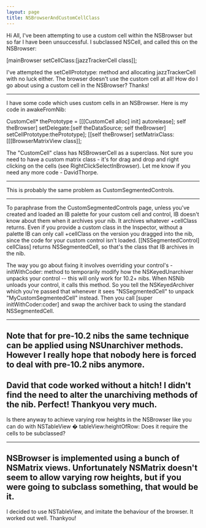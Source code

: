 ```yaml
---
layout: page
title: NSBrowserAndCustomCellClass
---
```


Hi All, I've been attempting to use a custom cell within the NSBrowser but so far I have been unsuccessful. I subclassed NSCell, and called this on the NSBrowser:
    
[mainBrowser setCellClass:[jazzTrackerCell class]];

I've attempted the setCellPrototype: method and allocating jazzTrackerCell with no luck either. The browser doesn't use the custom cell at all!
How do I go about using a custom cell in the NSBrowser? Thanks!

----

I have some code which uses custom cells in an NSBrowser. Here is my code in awakeFromNib:

    
  CustomCell* thePrototype = [[[CustomCell alloc] init] autorelease];
  self theBrowser] setDelegate:[self theDataSource;
  self theBrowser] setCellPrototype:thePrototype];
  [[self theBrowser] setMatrixClass:[[[BrowserMatrixView class]];


The "CustomCell" class has NSBrowserCell as a superclass. Not sure you need to have a custom matrix class - it's for drag and drop and right clicking on the cells (see RightClickSelectInBrowser). Let me know if you need any more code - DavidThorpe.

----
This is probably the same problem as CustomSegmentedControls.

----
To paraphrase from the CustomSegmentedControls page, unless you've created and loaded an IB palette for your custom cell and control, IB doesn't know about them when it archives your nib.  It archives whatever +cellClass returns.  Even if you provide a custom class in the Inspector, without a palette IB can only call +cellClass on the version you dragged into the nib, since the code for your custom control isn't loaded.  [[NSSegmentedControl] cellClass] returns NSSegmentedCell, so that's the class that IB archives in the nib.

The way you go about fixing it involves overriding your control's -initWithCoder: method to temporarily modify how the NSKeyedUnarchiver unpacks your control -- this will only work for 10.2+ nibs.  When NSNib unloads your control, it calls this method.  So you tell the NSKeyedArchiver which you're passed that whenever it sees "NSSegmentedCell" to unpack "MyCustomSegmentedCell" instead.  Then you call [super initWithCoder:coder] and swap the archiver back to using the standard NSSegmentedCell.

----
Note that for pre-10.2 nibs the same technique can be applied using NSUnarchiver methods. However I really hope that nobody here is forced to deal with pre-10.2 nibs anymore.
----
David that code worked without a hitch! I didn't find the need to alter the unarchiving methods of the nib. Perfect! Thankyou very much.
----
Is there anyway to achieve varying row heights in the NSBrowser like you can do with NSTableView � tableView:heightOfRow: Does it require the cells to be subclassed?

----
NSBrowser is implemented using a bunch of NSMatrix views. Unfortunately NSMatrix doesn't seem to allow varying row heights, but if you were going to subclass something, that would be it.
----
I decided to use NSTableView, and imitate the behaviour of the browser. It worked out well. Thankyou!

